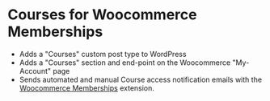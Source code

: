 # Courses for Woocommerce Memberships
- Adds a "Courses" custom post type to WordPress
- Adds a "Courses" section and end-point on the Woocommerce "My-Account" page
- Sends automated and manual Course access notification emails with the <a href="https://woocommerce.com/products/woocommerce-memberships/">Woocommerce Memberships</a> extension.
